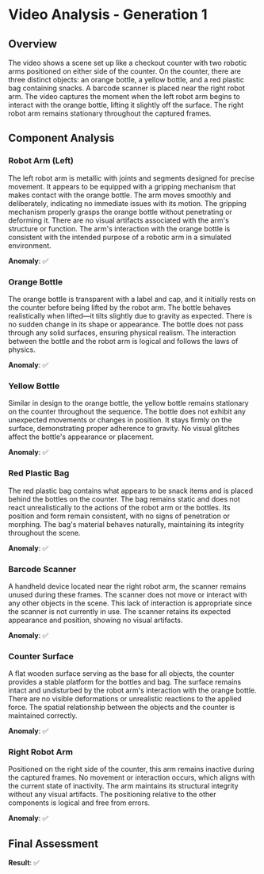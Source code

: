 # Video Analysis - Generation 1

## Overview
The video shows a scene set up like a checkout counter with two robotic arms positioned on either side of the counter. On the counter, there are three distinct objects: an orange bottle, a yellow bottle, and a red plastic bag containing snacks. A barcode scanner is placed near the right robot arm. The video captures the moment when the left robot arm begins to interact with the orange bottle, lifting it slightly off the surface. The right robot arm remains stationary throughout the captured frames.

## Component Analysis

### Robot Arm (Left)
The left robot arm is metallic with joints and segments designed for precise movement. It appears to be equipped with a gripping mechanism that makes contact with the orange bottle. The arm moves smoothly and deliberately, indicating no immediate issues with its motion. The gripping mechanism properly grasps the orange bottle without penetrating or deforming it. There are no visual artifacts associated with the arm's structure or function. The arm's interaction with the orange bottle is consistent with the intended purpose of a robotic arm in a simulated environment.

**Anomaly**: ✅

### Orange Bottle
The orange bottle is transparent with a label and cap, and it initially rests on the counter before being lifted by the robot arm. The bottle behaves realistically when lifted—it tilts slightly due to gravity as expected. There is no sudden change in its shape or appearance. The bottle does not pass through any solid surfaces, ensuring physical realism. The interaction between the bottle and the robot arm is logical and follows the laws of physics.

**Anomaly**: ✅

### Yellow Bottle
Similar in design to the orange bottle, the yellow bottle remains stationary on the counter throughout the sequence. The bottle does not exhibit any unexpected movements or changes in position. It stays firmly on the surface, demonstrating proper adherence to gravity. No visual glitches affect the bottle's appearance or placement.

**Anomaly**: ✅

### Red Plastic Bag
The red plastic bag contains what appears to be snack items and is placed behind the bottles on the counter. The bag remains static and does not react unrealistically to the actions of the robot arm or the bottles. Its position and form remain consistent, with no signs of penetration or morphing. The bag's material behaves naturally, maintaining its integrity throughout the scene.

**Anomaly**: ✅

### Barcode Scanner
A handheld device located near the right robot arm, the scanner remains unused during these frames. The scanner does not move or interact with any other objects in the scene. This lack of interaction is appropriate since the scanner is not currently in use. The scanner retains its expected appearance and position, showing no visual artifacts.

**Anomaly**: ✅

### Counter Surface
A flat wooden surface serving as the base for all objects, the counter provides a stable platform for the bottles and bag. The surface remains intact and undisturbed by the robot arm's interaction with the orange bottle. There are no visible deformations or unrealistic reactions to the applied force. The spatial relationship between the objects and the counter is maintained correctly.

**Anomaly**: ✅

### Right Robot Arm
Positioned on the right side of the counter, this arm remains inactive during the captured frames. No movement or interaction occurs, which aligns with the current state of inactivity. The arm maintains its structural integrity without any visual artifacts. The positioning relative to the other components is logical and free from errors.

**Anomaly**: ✅

## Final Assessment
**Result**: ✅ 